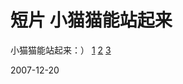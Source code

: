 # 短片 小猫猫能站起来

小猫猫能站起来：）
[1](http://v.youku.com/v_show/id_cj00XMTMxNjI5NDg=.html)
[2](http://v.youku.com/v_show/id_cj00XODIwNDQw.html)
[3](http://v.youku.com/v_show/id_cj00XOTYxMzQ0.html)



2007-12-20